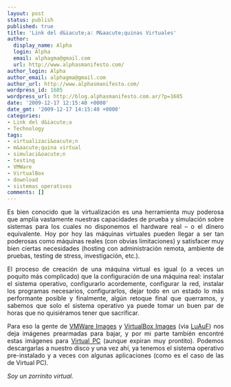 ```yaml
---
layout: post
status: publish
published: true
title: 'Link del d&iacute;a: M&aacute;quinas Virtuales'
author:
  display_name: Alpha
  login: Alpha
  email: alphagma@gmail.com
  url: http://www.alphasmanifesto.com/
author_login: Alpha
author_email: alphagma@gmail.com
author_url: http://www.alphasmanifesto.com/
wordpress_id: 1685
wordpress_url: http://blog.alphasmanifesto.com.ar/?p=1685
date: '2009-12-17 12:15:40 +0000'
date_gmt: '2009-12-17 14:15:40 +0000'
categories:
- Link del d&iacute;a
- Technology
tags:
- virtualizaci&oacute;n
- m&aacute;quina virtual
- simulaci&oacute;n
- testing
- VMWare
- VirtualBox
- download
- sistemas operativos
comments: []
---
```

<p style="text-align: justify;">Es bien conocido que la virtualizaci&oacute;n es una herramienta muy poderosa que ampl&iacute;a vastamente nuestras capacidades de prueba y simulaci&oacute;n sobre sistemas para los cuales no disponemos el hardware real &ndash;&nbsp;o el dinero equivalente. Hoy por hoy las m&aacute;quinas virtuales pueden llegar a ser tan poderosas como m&aacute;quinas reales (con obvias limitaciones) y satisfacer muy bien ciertas necesidades (hosting con administraci&oacute;n remota, ambiente de pruebas, testing de stress, investigaci&oacute;n, etc.).</p>
<p style="text-align: justify;">El proceso de creaci&oacute;n de una m&aacute;quina virtual es igual (o a veces un poquito m&aacute;s complicado) que la configuraci&oacute;n de una m&aacute;quina real: instalar el sistema operativo, configurarlo acordemente, configurar la red, instalar los programas necesarios, configurarlos, dejar todo en un estado lo m&aacute;s performante posible y finalmente, alg&uacute;n retoque final que querramos, y sabemos que solo el sistema operativo ya puede tomar un buen par de horas que no quisi&eacute;ramos tener que sacrificar.</p>
<p style="text-align: justify;">Para eso la gente de <a href="http://www.thoughtpolice.co.uk/vmware/">VMWare Images</a> y <a href="http://virtualbox.wordpress.com/images/">VirtualBox Images</a> (via <a href="http://luauf.com/2009/10/16/imagenes-de-maquinas-virtuales-para-vmware-y-virtualbox/">LuAuF</a>) nos deja im&aacute;genes prearmadas para bajar, y por mi parte tambi&eacute;n encontr&eacute; estas im&aacute;genes para <a href="http://www.microsoft.com/downloads/details.aspx?FamilyID=21eabb90-958f-4b64-b5f1-73d0a413c8ef">Virtual PC</a> (aunque expiran muy prontito). Podemos descargarlas a nuestro disco y una vez ah&iacute;, ya tenemos el sistema operativo pre-instalado y a veces con algunas aplicaciones (como es el caso de las de Virtual PC).</p>
<p style="text-align: justify;"><em>Soy un zorrinito virtual.</em></p>
